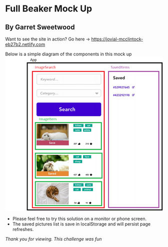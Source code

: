 # Full Beaker Mock Up

## By Garret Sweetwood

Want to see the site in action? Go here -> https://jovial-mcclintock-eb27b2.netlify.com

Below is a simple diagram of the components in this mock up
![diagram](./mock-up-diagram.PNG)

- Please feel free to try this solution on a monitor or phone screen.
- The saved pictures list is save in localStorage and will persist page refreshes.

_Thank you for viewing. This challenge was fun_
